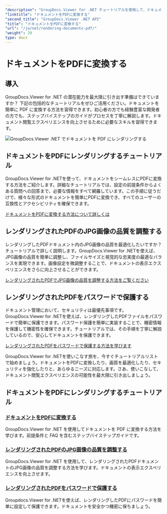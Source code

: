 ```yaml
---
"description": "GroupDocs.Viewer for .NET チュートリアルを使用して、ドキュメントを PDF に変換し、JPG 画像の品質を調整し、PDF をパスワードで保護する方法を学習します。"
"linktitle": "ドキュメントをPDFに変換する"
"second_title": "GroupDocs.Viewer .NET API"
"title": "ドキュメントをPDFに変換する"
"url": "/ja/net/rendering-documents-pdf/"
"weight": 29
type: docs
---
```

# ドキュメントをPDFに変換する


## 導入

GroupDocs.Viewer for .NET の潜在能力を最大限に引き出す準備はできていますか？ 下記の包括的なチュートリアルをぜひご活用ください。ドキュメントを簡単に PDF に変換する方法を習得できます。初心者の方でも経験豊富な開発者の方でも、ステップバイステップのガイドがプロセスを丁寧に解説します。ドキュメント閲覧エクスペリエンスを向上させるために必要なスキルを習得できます。

![GroupDocs.Viewer .NET でドキュメントを PDF にレンダリングする](/viewer/rendering-documents-pdf/image.png)

## ドキュメントをPDFにレンダリングするチュートリアル

GroupDocs.Viewer for .NETを使って、ドキュメントをシームレスにPDFに変換する方法をご紹介します。詳細なチュートリアルでは、設定の前提条件からよくある質問への回答まで、必要な情報をすべて網羅しています。この手順に従うだけで、様々な形式のドキュメントを簡単にPDFに変換でき、すべてのユーザーの互換性とアクセシビリティを確保できます。

[ドキュメントをPDFに変換する方法について詳しくは](./render-to-pdf/)

## レンダリングされたPDFのJPG画像の品質を調整する

レンダリングしたPDFドキュメント内のJPG画像の品質を最適化したいですか？チュートリアルで詳しく説明します。GroupDocs.Viewer for .NETを使えば、JPG画像の品質を簡単に調整し、ファイルサイズと視覚的な忠実度の最適なバランスを実現できます。画像設定を微調整することで、ドキュメントの表示エクスペリエンスをさらに向上させることができます。

[レンダリングされたPDFでJPG画像の品質を調整する方法をご覧ください](./adjust-jpg-quality-pdf/)

## レンダリングされたPDFをパスワードで保護する

ドキュメント管理において、セキュリティは最優先事項です。GroupDocs.Viewer for .NETを使えば、レンダリングしたPDFファイルをパスワードで簡単に保護できます。パスワード保護を簡単に実装することで、機密情報を保護して機密性を確保できます。チュートリアルでは、その手順を丁寧に解説しているので、安心してドキュメントを保護できます。

[レンダリングされたPDFをパスワードで保護する方法を学びます](./protect-pdf/)

GroupDocs.Viewer for .NETを使いこなす旅を、今すぐチュートリアルリストで始めましょう。ドキュメントをPDFに変換したり、画質を最適化したり、セキュリティを強化したりと、あらゆるニーズに対応します。さあ、使いこなして、ドキュメント閲覧エクスペリエンスの可能性を最大限に引き出しましょう。
## ドキュメントをPDFにレンダリングするチュートリアル
### [ドキュメントをPDFに変換する](./render-to-pdf/)
GroupDocs.Viewer for .NET を使用してドキュメントを PDF に変換する方法を学びます。前提条件と FAQ を含むステップバイステップガイドです。
### [レンダリングされたPDFのJPG画像の品質を調整する](./adjust-jpg-quality-pdf/)
GroupDocs.Viewer for .NET を使用して、レンダリングされたPDFドキュメントのJPG画像の品質を調整する方法を学びます。ドキュメントの表示エクスペリエンスを向上させます。
### [レンダリングされたPDFをパスワードで保護する](./protect-pdf/)
Groupdocs.Viewer for .NETを使えば、レンダリングしたPDFにパスワードを簡単に設定して保護できます。ドキュメントを安全かつ機密に保ちましょう。
